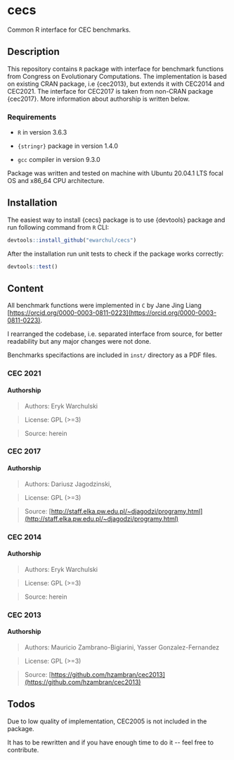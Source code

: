 # cecs

Common R interface for CEC benchmarks.

## Description

This repository contains `R` package with interface for benchmark functions from Congress on Evolutionary Computations. 
The implementation is based on existing CRAN package, i.e {cec2013}, but extends it with CEC2014 and CEC2021. The interface for CEC2017 is taken from non-CRAN package {cec2017}. More information about authorship is written below. 

### Requirements

* `R` in version 3.6.3

* `{stringr}` package in version 1.4.0

* `gcc` compiler in version 9.3.0

Package was written and tested on machine with Ubuntu 20.04.1 LTS focal OS and x86_64 CPU architecture.

## Installation

The easiest way to install {cecs} package is to use {devtools} package and run following command from `R` CLI:

```R
devtools::install_github("ewarchul/cecs")
```

After the installation run unit tests to check if the package works correctly:

```R
devtools::test()
```

## Content

All benchmark functions were implemented in `C` by Jane Jing Liang [https://orcid.org/0000-0003-0811-0223](https://orcid.org/0000-0003-0811-0223).

I rearranged the codebase, i.e. separated interface from source, for better readability but any major changes were not done.

Benchmarks specifactions are included in `inst/` directory as a PDF files.

### CEC 2021 

#### Authorship

> Authors: Eryk Warchulski

> License: GPL (>=3)

> Source: herein

### CEC 2017

#### Authorship 

> Authors: Dariusz Jagodzinski, 

> License: GPL (>=3)

> Source: [http://staff.elka.pw.edu.pl/~djagodzi/programy.html](http://staff.elka.pw.edu.pl/~djagodzi/programy.html)

### CEC 2014

#### Authorship

> Authors: Eryk Warchulski 

> License: GPL (>=3)

> Source: herein

### CEC 2013 

#### Authorship

> Authors: Mauricio Zambrano-Bigiarini, Yasser Gonzalez-Fernandez

> License: GPL (>=3)

> Source: [https://github.com/hzambran/cec2013](https://github.com/hzambran/cec2013)

## Todos

Due to low quality of implementation, CEC2005 is not included in the package.

It has to be rewritten and if you have enough time to do it -- feel free to contribute.





